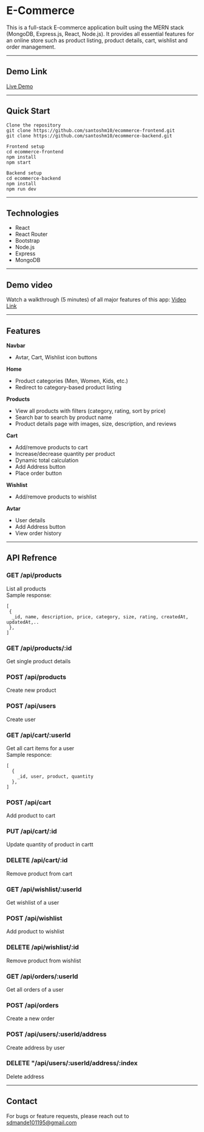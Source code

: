 # E-Commerce

This is a full-stack E-commerce application built using the MERN stack (MongoDB, Express.js, React, Node.js).
It provides all essential features for an online store such as product listing, product details, cart, wishlist and order management.

--- 

## Demo Link 
[Live Demo](https://ecommerce-frontend-rose-ten.vercel.app/)

--- 

## Quick Start
```
Clone the repository
git clone https://github.com/santoshm10/ecommerce-frontend.git
git clone https://github.com/santoshm10/ecommerce-backend.git

Frontend setup
cd ecommerce-frontend
npm install
npm start

Backend setup
cd ecommerce-backend
npm install
npm run dev   

```
--- 
## Technologies 

- React 
- React Router 
- Bootstrap 
- Node.js 
- Express 
- MongoDB 
 
 --- 
 
 ## Demo video 
 
 Watch a walkthrough (5 minutes) of all major features of this app: [Video Link](https://drive.google.com/file/d/1YA_IABJxVSTv28Ny9k10xp9XxMMxgL8u/view)
 
 --- 
 
 ## Features 

 **Navbar**
 - Avtar, Cart, Wishlist icon buttons

 **Home** 
 - Product categories (Men, Women, Kids, etc.) 
 - Redirect to category-based product listing
 
 **Products** 
 - View all products with filters (category, rating, sort by price)
 - Search bar to search by product name
 - Product details page with images, size, description, and reviews

 **Cart** 
 - Add/remove products to cart
 - Increase/decrease quantity per product
 - Dynamic total calculation
 - Add Address button
 - Place order button
 
 **Wishlist** 
 - Add/remove products to wishlist  
 
 **Avtar** 
 - User details
 - Add Address button
 - View order history
 
 
 --- 
 
 ## API Refrence 
 
 ### **GET /api/products**
 
 List all products<br>
 Sample response:
 ```
[
  {
   _id, name, description, price, category, size, rating, createdAt, updatedAt,..
  },
]
```

### **GET /api/products/:id**
Get single product details

### **POST /api/products**
Create new product

### **POST /api/users**
Create user

### **GET /api/cart/:userId**
Get all cart items for a user<br> 
 Sample responce:
```
[
  {
    _id, user, product, quantity
  },
]
```

### **POST /api/cart**
Add product to cart

### **PUT /api/cart/:id**
Update quantity of product in cartt 

### **DELETE /api/cart/:id**
Remove product from cart

### **GET /api/wishlist/:userId**
Get wishlist of a user

### **POST /api/wishlist**
Add product to wishlist

### **DELETE /api/wishlist/:id**
Remove product from wishlist

### **GET /api/orders/:userId**
Get all orders of a user

### **POST /api/orders**
Create a new order

### **POST /api/users/:userId/address**
Create address by user

### **DELETE "/api/users/:userId/address/:index**
Delete address

--- 

## Contact 

For bugs or feature requests, please reach out to sdmande101195@gmail.com

